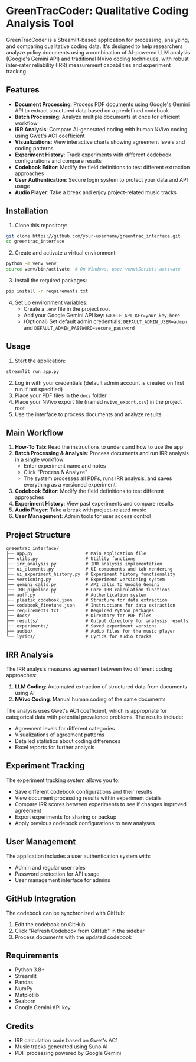 # GreenTracCoder: Qualitative Coding Analysis Tool

GreenTracCoder is a Streamlit-based application for processing, analyzing, and comparing qualitative coding data. It's designed to help researchers analyze policy documents using a combination of AI-powered LLM analysis (Google's Gemini API) and traditional NVivo coding techniques, with robust inter-rater reliability (IRR) measurement capabilities and experiment tracking.

## Features

* **Document Processing**: Process PDF documents using Google's Gemini API to extract structured data based on a predefined codebook
* **Batch Processing**: Analyze multiple documents at once for efficient workflow
* **IRR Analysis**: Compare AI-generated coding with human NVivo coding using Gwet's AC1 coefficient
* **Visualizations**: View interactive charts showing agreement levels and coding patterns
* **Experiment History**: Track experiments with different codebook configurations and compare results
* **Codebook Editor**: Modify the field definitions to test different extraction approaches
* **User Authentication**: Secure login system to protect your data and API usage
* **Audio Player**: Take a break and enjoy project-related music tracks

## Installation

1. Clone this repository:

```bash
git clone https://github.com/your-username/greentrac_interface.git
cd greentrac_interface
```

2. Create and activate a virtual environment:

```bash
python -m venv venv
source venv/bin/activate  # On Windows, use: venv\Scripts\activate
```

3. Install the required packages:

```bash
pip install -r requirements.txt
```

4. Set up environment variables:
   * Create a `.env` file in the project root
   * Add your Google Gemini API key: `GOOGLE_API_KEY=your_key_here`
   * (Optional) Set default admin credentials: `DEFAULT_ADMIN_USER=admin` and `DEFAULT_ADMIN_PASSWORD=secure_password`

## Usage

1. Start the application:

```bash
streamlit run app.py
```

2. Log in with your credentials (default admin account is created on first run if not specified)
3. Place your PDF files in the `docs` folder
4. Place your NVivo export file (named `nvivo_export.csv`) in the project root
5. Use the interface to process documents and analyze results

## Main Workflow

1. **How-To Tab**: Read the instructions to understand how to use the app
2. **Batch Processing & Analysis**: Process documents and run IRR analysis in a single workflow
   * Enter experiment name and notes
   * Click "Process & Analyze"
   * The system processes all PDFs, runs IRR analysis, and saves everything as a versioned experiment
3. **Codebook Editor**: Modify the field definitions to test different approaches
4. **Experiment History**: View past experiments and compare results
5. **Audio Player**: Take a break with project-related music
6. **User Management**: Admin tools for user access control

## Project Structure

```
greentrac_interface/
├── app.py                    # Main application file
├── utils.py                  # Utility functions
├── irr_analysis.py           # IRR analysis implementation
├── ui_elements.py            # UI components and tab rendering
├── ui_experiment_history.py  # Experiment history functionality
├── versioning.py             # Experiment versioning system
├── gemini_calls.py           # API calls to Google Gemini
├── IRR_pipeline.py           # Core IRR calculation functions
├── auth.py                   # Authentication system
├── plastic_codebook.json     # Structure for data extraction
├── codebook_finetune.json    # Instructions for data extraction
├── requirements.txt          # Required Python packages
├── docs/                     # Directory for PDF files
├── results/                  # Output directory for analysis results
├── experiments/              # Saved experiment versions
├── audio/                    # Audio files for the music player
└── lyrics/                   # Lyrics for audio tracks
```

## IRR Analysis

The IRR analysis measures agreement between two different coding approaches:
1. **LLM Coding**: Automated extraction of structured data from documents using AI
2. **NVivo Coding**: Manual human coding of the same documents

The analysis uses Gwet's AC1 coefficient, which is appropriate for categorical data with potential prevalence problems. The results include:
* Agreement levels for different categories
* Visualizations of agreement patterns
* Detailed statistics about coding differences
* Excel reports for further analysis

## Experiment Tracking

The experiment tracking system allows you to:
* Save different codebook configurations and their results
* View document processing results within experiment details
* Compare IRR scores between experiments to see if changes improved agreement
* Export experiments for sharing or backup
* Apply previous codebook configurations to new analyses

## User Management

The application includes a user authentication system with:
* Admin and regular user roles
* Password protection for API usage
* User management interface for admins

## GitHub Integration

The codebook can be synchronized with GitHub:
1. Edit the codebook on GitHub
2. Click "Refresh Codebook from GitHub" in the sidebar
3. Process documents with the updated codebook

## Requirements

* Python 3.8+
* Streamlit
* Pandas
* NumPy
* Matplotlib
* Seaborn
* Google Gemini API key

## Credits

* IRR calculation code based on Gwet's AC1
* Music tracks generated using Suno AI
* PDF processing powered by Google Gemini
